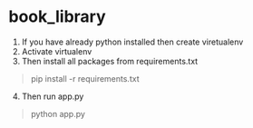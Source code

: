 # book_library

1. If you have already python installed then create viretualenv
2. Activate virtualenv
3. Then install all packages from requirements.txt
> pip install -r requirements.txt
4. Then run app.py
> python app.py
